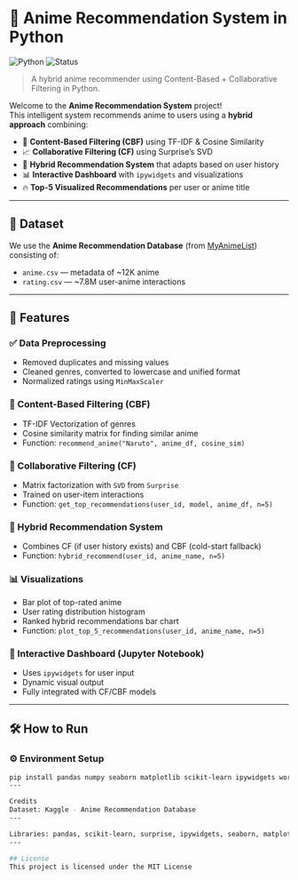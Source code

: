 # 🎌 Anime Recommendation System in Python 

![Python](https://img.shields.io/badge/python-3.9%2B-blue.svg)
![Status](https://img.shields.io/badge/status-active-success)

> A hybrid anime recommender using Content-Based + Collaborative Filtering in Python.

Welcome to the **Anime Recommendation System** project!  
This intelligent system recommends anime to users using a **hybrid approach** combining:

- 🎨 **Content-Based Filtering (CBF)** using TF-IDF & Cosine Similarity  
- 📈 **Collaborative Filtering (CF)** using Surprise’s SVD  
- 🧠 **Hybrid Recommendation System** that adapts based on user history  
- 📊 **Interactive Dashboard** with `ipywidgets` and visualizations  
- 🔥 **Top-5 Visualized Recommendations** per user or anime title

---

## 📂 Dataset

We use the **Anime Recommendation Database** (from [MyAnimeList](https://www.kaggle.com/datasets/CooperUnion/anime-recommendations-database)) consisting of:

- `anime.csv` — metadata of ~12K anime
- `rating.csv` — ~7.8M user-anime interactions

---

## 🚀 Features

### ✅ Data Preprocessing
- Removed duplicates and missing values
- Cleaned genres, converted to lowercase and unified format
- Normalized ratings using `MinMaxScaler`

### 🧠 Content-Based Filtering (CBF)
- TF-IDF Vectorization of genres
- Cosine similarity matrix for finding similar anime
- Function: `recommend_anime("Naruto", anime_df, cosine_sim)`

### 👥 Collaborative Filtering (CF)
- Matrix factorization with `SVD` from `Surprise`
- Trained on user-item interactions
- Function: `get_top_recommendations(user_id, model, anime_df, n=5)`

### 🔗 Hybrid Recommendation System
- Combines CF (if user history exists) and CBF (cold-start fallback)
- Function: `hybrid_recommend(user_id, anime_name, n=5)`

### 📊 Visualizations
- Bar plot of top-rated anime
- User rating distribution histogram
- Ranked hybrid recommendations bar chart
- Function: `plot_top_5_recommendations(user_id, anime_name, n=5)`

### 🧩 Interactive Dashboard (Jupyter Notebook)
- Uses `ipywidgets` for user input
- Dynamic visual output
- Fully integrated with CF/CBF models

---

## 🛠️ How to Run

### ⚙️ Environment Setup

```bash
pip install pandas numpy seaborn matplotlib scikit-learn ipywidgets wordcloud surprise
---

Credits
Dataset: Kaggle - Anime Recommendation Database
---

Libraries: pandas, scikit-learn, surprise, ipywidgets, seaborn, matplotlib, wordcloud
---

## License
This project is licensed under the MIT License
